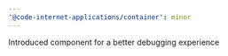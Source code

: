 ```yaml
---
'@code-internet-applications/container': minor
---
```


Introduced <ContainerDebug /> component for a better debugging experience
